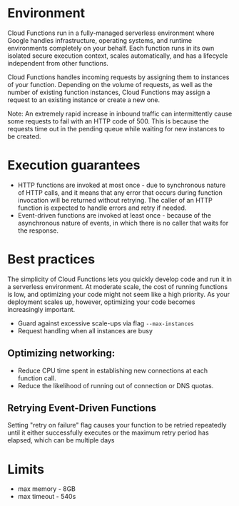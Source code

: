 # Environment

Cloud Functions run in a fully-managed serverless environment where Google handles infrastructure, operating systems, and runtime environments completely on your behalf. Each function runs in its own isolated secure execution context, scales automatically, and has a lifecycle independent from other functions.

Cloud Functions handles incoming requests by assigning them to instances of your function. Depending on the volume of requests, as well as the number of existing function instances, Cloud Functions may assign a request to an existing instance or create a new one.

Note: An extremely rapid increase in inbound traffic can intermittently cause some requests to fail with an HTTP code of 500. This is because the requests time out in the pending queue while waiting for new instances to be created.

# Execution guarantees

- HTTP functions are invoked at most once - due to synchronous nature of HTTP calls, and it means that any error that occurs during function invocation will be returned without retrying. The caller of an HTTP function is expected to handle errors and retry if needed.
- Event-driven functions are invoked at least once - because of the asynchronous nature of events, in which there is no caller that waits for the response.

# Best practices

The simplicity of Cloud Functions lets you quickly develop code and run it in a serverless environment. At moderate scale, the cost of running functions is low, and optimizing your code might not seem like a high priority. As your deployment scales up, however, optimizing your code becomes increasingly important.

- Guard against excessive scale-ups via flag `--max-instances`
- Request handling when all instances are busy



## Optimizing networking:

- Reduce CPU time spent in establishing new connections at each function call.
- Reduce the likelihood of running out of connection or DNS quotas.

## Retrying Event-Driven Functions

Setting "retry on failure" flag causes your function to be retried repeatedly until it either successfully executes or the maximum retry period has elapsed, which can be multiple days

# Limits

- max memory - 8GB
- max timeout - 540s


